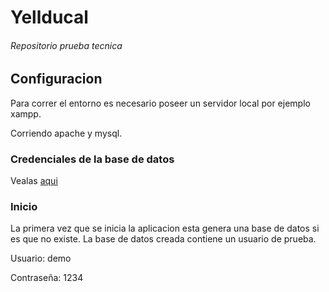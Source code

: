 # Yellducal

###### Repositorio prueba tecnica

## Configuracion

Para correr el entorno es necesario poseer un servidor local por ejemplo xampp. 


Corriendo apache y mysql.


### Credenciales de la base de datos
Vealas [aqui](api/model/modelDatos.php)


### Inicio

La primera vez que se inicia la aplicacion esta genera una base de datos si es que no existe.
La base de datos creada contiene un usuario de prueba.




Usuario: demo


Contraseña: 1234



